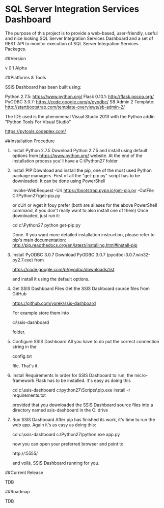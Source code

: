 SQL Server Integration Services Dashboard
=========================================

The purpose of this project is to provide a web-based, user-friendly, useful and nice looking SQL Server Integration Services Dashboard and a set of REST API to monitor execution of SQL Server Integration Services Packages.

##Version 

v 0.1 Alpha

##Platforms & Tools 

SSIS Dashboard has been built using:

Python 2.7.5: https://www.python.org/ 
Flask 0.10.1: http://flask.pocoo.org/ 
PyODBC 3.0.7: https://code.google.com/p/pyodbc/
SB Admin 2 Template: http://startbootstrap.com/template-overviews/sb-admin-2/

The IDE used is the phenomenal Visual Studio 2013 with the Python addin "Python Tools For Visual Studio"

https://pytools.codeplex.com/

##Installation Procedure

1. Install Python 2.7.5
	Download Python 2.7.5 and install using default options from https://www.python.org/ website.
	At the end of the installation process you'll have a C:\Python27 folder

2. Install PIP
	Download and install the pip, one of the most used Python package managers. First of all the "get-pip.py" script has to be downloaded. It can be done using PowerShell

	Invoke-WebRequest -Uri https://bootstrap.pypa.io/get-pip.py -OutFile C:\Python27\get-pip.py

	or cUrl or wget it fouy prefer (both are aliases for the above PowerShell command, if you don't really want to also install one of them)
	Once downloaded, just run it:

	cd c:\Python27
	python get-pip.py

	Done.
	If you want more detailed installation instruction, please refer to pip's main documentation:
	http://pip.readthedocs.org/en/latest/installing.html#install-pip


3. Install PyODBC 3.0.7
	Download PyODBC 3.0.7 (pyodbc-3.0.7.win32-py2.7.exe) from 
	
	https://code.google.com/p/pyodbc/downloads/list 

	and install it using the default options.
	
4. Get SSIS Dashboard Files
	Get the SSIS Dashboard source files from GitHub
	
	https://github.com/yorek/ssis-dashboard 

	For example store them into 
	
	c:\ssis-dashboard

	folder.
	
5. Configure SSIS Dashboard
	All you have to do put the correct connection string in the 
	
	config.txt 
	
	file. That's it.

5. Install Requirements
	In order for SSIS Dashboard to run, the micro-framework Flask has to be installed. It's easy as doing this
	
	cd c:\ssis-dashboard
	c:\python27\Scripts\pip.exe install -r requirements.txt

	provided that you downloaded the SSIS Dashboard source files into a directory named ssis-dashboard in the C: drive
	
6. Run SSIS Dashboard
	After pip has finished its work, it's time to run the web app.  Again it's as easy as doing this:
	
	cd c:\ssis-dashboard
	c:\Python27\python.exe app.py
	
	now you can open your preferred browser and point to 
	
	http://<your-machine-ip>:5555/
	
	and voilà, SSIS Dashboard running for you.
	

##Current Release 

TDB

##Roadmap 

TDB
